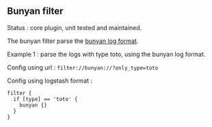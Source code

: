 Bunyan filter
---

Status : core plugin, unit tested and maintained.

The bunyan filter parse the [bunyan log format](https://github.com/trentm/node-bunyan).

Example 1 :  parse the logs with type toto, using the bunyan log format.

Config using url : ``filter://bunyan://?only_type=toto``

Config using logstash format :
````
filter {
  if [type] == 'toto' {
    bunyan {}
  }
}
````
